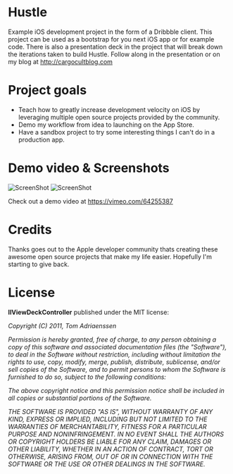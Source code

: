 # Hustle

Example iOS development project in the form of a Dribbble client. This project can be used as a bootstrap for you next iOS app or for example code. There is also a presentation deck in the project that will break down the iterations taken to build Hustle. Follow along in the presentation or on my blog at http://cargocultblog.com

# Project goals

- Teach how to greatly increase development velocity on iOS by leveraging multiple open source projects provided by the community.
- Demo my workflow from idea to launching on the App Store.
- Have a sandbox project to try some interesting things I can't do in a production app.

# Demo video & Screenshots

![ScreenShot](https://raw.github.com/kylestew/Hustle/master/screenshot1.png)  ![ScreenShot](https://raw.github.com/kylestew/Hustle/master/screenshot2.png)

Check out a demo video at https://vimeo.com/64255387

# Credits

Thanks goes out to the Apple developer community thats creating these awesome open source projects that make my life easier. Hopefully I'm starting to give back.

# License

**IIViewDeckController** published under the MIT license:

*Copyright (C) 2011, Tom Adriaenssen*

*Permission is hereby granted, free of charge, to any person obtaining a copy of*
*this software and associated documentation files (the "Software"), to deal in*
*the Software without restriction, including without limitation the rights to*
*use, copy, modify, merge, publish, distribute, sublicense, and/or sell copies*
*of the Software, and to permit persons to whom the Software is furnished to do*
*so, subject to the following conditions:*

*The above copyright notice and this permission notice shall be included in all*
*copies or substantial portions of the Software.*

*THE SOFTWARE IS PROVIDED "AS IS", WITHOUT WARRANTY OF ANY KIND, EXPRESS OR*
*IMPLIED, INCLUDING BUT NOT LIMITED TO THE WARRANTIES OF MERCHANTABILITY,*
*FITNESS FOR A PARTICULAR PURPOSE AND NONINFRINGEMENT. IN NO EVENT SHALL THE*
*AUTHORS OR COPYRIGHT HOLDERS BE LIABLE FOR ANY CLAIM, DAMAGES OR OTHER*
*LIABILITY, WHETHER IN AN ACTION OF CONTRACT, TORT OR OTHERWISE, ARISING FROM,*
*OUT OF OR IN CONNECTION WITH THE SOFTWARE OR THE USE OR OTHER DEALINGS IN THE*
*SOFTWARE.*